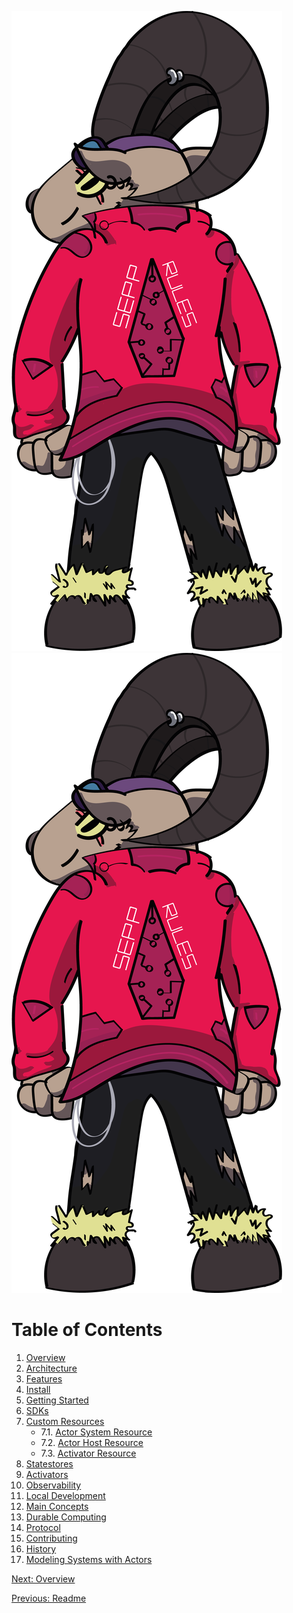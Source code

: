 ![Sepp Rules](docs/images/sepp-rules-origin.png#gh-light-mode-only)
![Sepp Rules](docs/images/sepp-rules-origin.png#gh-dark-mode-only)

# Table of Contents

01. [Overview](overview.md)
02. [Architecture](architecture.md)
03. [Features](features.md)
04. [Install](install.md)
05. [Getting Started](getting_started.md)
06. [SDKs](sdks.md)
07. [Custom Resources](crds.md)
    - 7.1. [Actor System Resource](crds/actor_system.md) 
    - 7.2. [Actor Host Resource](crds/actor_host.md)
    - 7.3. [Activator Resource](crds/activator.md)
08. [Statestores](statestores.md)
09. [Activators](activators.md)
10. [Observability](observability.md)
11. [Local Development](local_development.md)
12. [Main Concepts](main.md)
13. [Durable Computing](durable.md)
14. [Protocol](protocol.md)
15. [Contributing](../CONTRIBUTING.md)
16. [History](history.md)
17. [Modeling Systems with Actors](modeling_with_actors.md)

[Next: Overview](overview.md)

[Previous: Readme](../README.md)